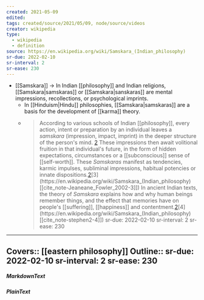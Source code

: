 ```yaml
---
created: 2021-05-09
edited: 
tags: created/source/2021/05/09, node/source/videos
creator: wikipedia
type:
  - wikipedia
  - definition
source: https://en.wikipedia.org/wiki/Samskara_(Indian_philosophy)
sr-due: 2022-02-10
sr-interval: 2
sr-ease: 230
---
```


- [[Samskara]] -> In Indian [[philosophy]] and Indian religions, [[Samskara|samskaras]] or [[Samskara|sanskaras]] are mental impressions, recollections, or psychological imprints. 
	- In [[Hinduism|Hindu]] philosophies, [[Samskara|samskaras]] are a basis for the development of [[karma]] theory.
	- > According to various schools of Indian [[philosophy]], every action, intent or preparation by an individual leaves a _samskara_ (impression, impact, imprint) in the deeper structure of the person's mind. [2](https://en.wikipedia.org/wiki/Samskara_(Indian_philosophy)[[cite_note-ian-2]]) These impressions then await volitional fruition in that individual's future, in the form of hidden expectations, circumstances or a [[subconscious]] sense of [[self-worth]]. These _Samskaras_ manifest as tendencies, karmic impulses, subliminal impressions, habitual potencies or innate dispositions.[2](https://en.wikipedia.org/wiki/Samskara_(Indian_philosophy)[[cite_note-ian-2]])[3](https://en.wikipedia.org/wiki/Samskara_(Indian_philosophy)[[cite_note-Jeaneane_Fowler_2002-3]]) In ancient Indian texts, the theory of _Samskara_ explains how and why human beings remember things, and the effect that memories have on people's [[suffering]], [[happiness]] and contentment.[2](https://en.wikipedia.org/wiki/Samskara_(Indian_philosophy)[[cite_note-ian-2]])[4](https://en.wikipedia.org/wiki/Samskara_(Indian_philosophy)[[cite_note-stephen2-4]])
sr-due: 2022-02-10
sr-interval: 2
sr-ease: 230
---

**Covers**::  [[eastern philosophy]] 
**Outline**::
sr-due: 2022-02-10
sr-interval: 2
sr-ease: 230
--- 
##### MarkdownText

##### PlainText